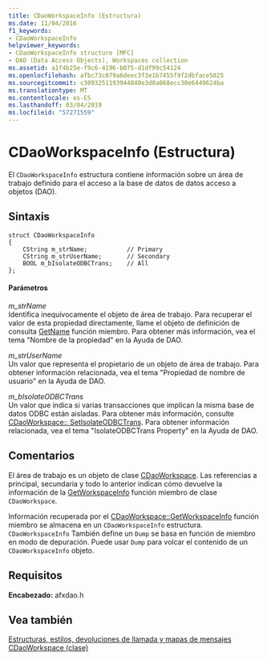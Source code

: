 ```yaml
---
title: CDaoWorkspaceInfo (Estructura)
ms.date: 11/04/2016
f1_keywords:
- CDaoWorkspaceInfo
helpviewer_keywords:
- CDaoWorkspaceInfo structure [MFC]
- DAO (Data Access Objects), Workspaces collection
ms.assetid: a1f4b25e-f9c6-4196-b075-d1df99c54124
ms.openlocfilehash: afbc73c079a6deec3f3e1b7455f9f2dbface5025
ms.sourcegitcommit: c3093251193944840e3d0a068ecc30e6449624ba
ms.translationtype: MT
ms.contentlocale: es-ES
ms.lasthandoff: 03/04/2019
ms.locfileid: "57271559"
---
```

# <a name="cdaoworkspaceinfo-structure"></a>CDaoWorkspaceInfo (Estructura)

El `CDaoWorkspaceInfo` estructura contiene información sobre un área de trabajo definido para el acceso a la base de datos de datos acceso a objetos (DAO).

## <a name="syntax"></a>Sintaxis

```
struct CDaoWorkspaceInfo
{
    CString m_strName;           // Primary
    CString m_strUserName;       // Secondary
    BOOL m_bIsolateODBCTrans;    // All
};
```

#### <a name="parameters"></a>Parámetros

*m_strName*<br/>
Identifica inequívocamente el objeto de área de trabajo. Para recuperar el valor de esta propiedad directamente, llame el objeto de definición de consulta [GetName](../../mfc/reference/cdaoquerydef-class.md#getname) función miembro. Para obtener más información, vea el tema "Nombre de la propiedad" en la Ayuda de DAO.

*m_strUserName*<br/>
Un valor que representa el propietario de un objeto de área de trabajo. Para obtener información relacionada, vea el tema "Propiedad de nombre de usuario" en la Ayuda de DAO.

*m_bIsolateODBCTrans*<br/>
Un valor que indica si varias transacciones que implican la misma base de datos ODBC están aisladas. Para obtener más información, consulte [CDaoWorkspace:: SetIsolateODBCTrans](../../mfc/reference/cdaoworkspace-class.md#setisolateodbctrans). Para obtener información relacionada, vea el tema "IsolateODBCTrans Property" en la Ayuda de DAO.

## <a name="remarks"></a>Comentarios

El área de trabajo es un objeto de clase [CDaoWorkspace](../../mfc/reference/cdaoworkspace-class.md). Las referencias a principal, secundaria y todo lo anterior indican cómo devuelve la información de la [GetWorkspaceInfo](../../mfc/reference/cdaoworkspace-class.md#getworkspaceinfo) función miembro de clase `CDaoWorkspace`.

Información recuperada por el [CDaoWorkspace::GetWorkspaceInfo](../../mfc/reference/cdaoworkspace-class.md#getworkspaceinfo) función miembro se almacena en un `CDaoWorkspaceInfo` estructura. `CDaoWorkspaceInfo` También define un `Dump` se basa en función de miembro en modo de depuración. Puede usar `Dump` para volcar el contenido de un `CDaoWorkspaceInfo` objeto.

## <a name="requirements"></a>Requisitos

**Encabezado:** afxdao.h

## <a name="see-also"></a>Vea también

[Estructuras, estilos, devoluciones de llamada y mapas de mensajes](../../mfc/reference/structures-styles-callbacks-and-message-maps.md)<br/>
[CDaoWorkspace (clase)](../../mfc/reference/cdaoworkspace-class.md)
